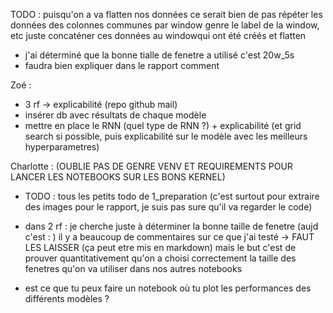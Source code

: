 TODO : puisqu'on a va flatten nos données
ce serait bien de pas répéter les données des colonnes communes par window 
genre le label de la window, etc 
juste concaténer ces données au windowqui ont été créés et flatten 



- j'ai déterminé que la bonne tialle de fenetre a utilisé c'est 20w_5s
- faudra bien expliquer dans le rapport comment 


Zoé : 
- 3 rf -> explicabilité (repo github mail)
- insérer db avec résultats de chaque modèle 
- mettre en place le RNN (quel type de RNN ?) + explicabilité (et grid search si possible, puis explicabilité sur le modèle avec les meilleurs hyperparametres)


Charlotte :
(OUBLIE PAS DE GENRE VENV ET REQUIREMENTS POUR LANCER LES NOTEBOOKS SUR LES BONS KERNEL)
- TODO : tous les petits todo de 1_preparation  (c'est surtout pour extraire des images pour le rapport, je suis pas sure qu'il va regarder le code)
- dans 2 rf : je cherche juste à déterminer la bonne taille de fenetre (aujd c'est : )
il y a beaucoup de commentaires sur ce que j'ai testé -> FAUT LES LAISSER
(ça peut etre mis en markdown)
mais le but c'est de prouver quantitativement qu'on a choisi correctement la taille des fenetres qu'on va utiliser dans nos autres notebooks 

- est ce que tu peux faire un notebook où tu plot les performances des différents modèles ?




